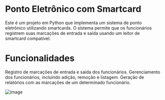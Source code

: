 # Ponto Eletrônico com Smartcard
Este é um projeto em Python que implementa um sistema de ponto eletrônico utilizando smartcards. O sistema permite que os funcionários registrem suas marcações de entrada e saída usando um leitor de smartcard compatível.

# Funcionalidades
Registro de marcações de entrada e saída dos funcionários.
Gerenciamento dos funcionários, incluindo adição, remoção e listagem.
Geração de relatórios com as marcações de um determinado funcionário.

![image](https://github.com/araujocassio/PontoEletronico/assets/98669544/841a5ca7-ce64-4355-b942-c1888ac4b8f5)
